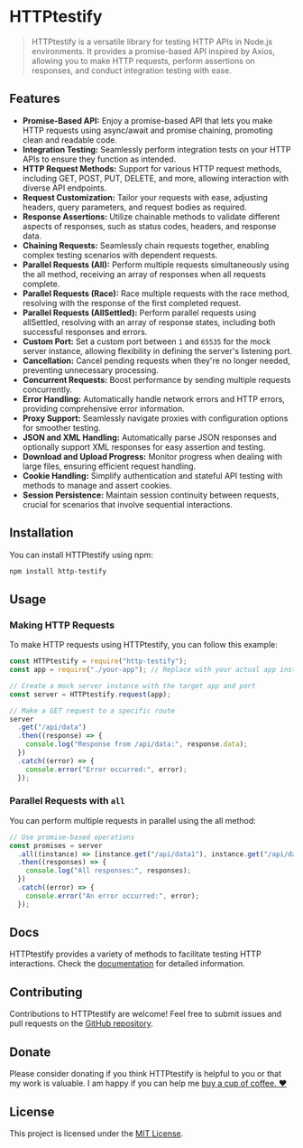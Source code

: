 # HTTPtestify

> HTTPtestify is a versatile library for testing HTTP APIs in Node.js environments. It provides a promise-based API inspired by Axios, allowing you to make HTTP requests, perform assertions on responses, and conduct integration testing with ease.

## Features

- **Promise-Based API:** Enjoy a promise-based API that lets you make HTTP requests using async/await and promise chaining, promoting clean and readable code.
- **Integration Testing:** Seamlessly perform integration tests on your HTTP APIs to ensure they function as intended.
- **HTTP Request Methods:** Support for various HTTP request methods, including GET, POST, PUT, DELETE, and more, allowing interaction with diverse API endpoints.
- **Request Customization:** Tailor your requests with ease, adjusting headers, query parameters, and request bodies as required.
- **Response Assertions:** Utilize chainable methods to validate different aspects of responses, such as status codes, headers, and response data.
- **Chaining Requests:** Seamlessly chain requests together, enabling complex testing scenarios with dependent requests.
- **Parallel Requests (All):** Perform multiple requests simultaneously using the all method, receiving an array of responses when all requests complete.
- **Parallel Requests (Race):** Race multiple requests with the race method, resolving with the response of the first completed request.
- **Parallel Requests (AllSettled):** Perform parallel requests using allSettled, resolving with an array of response states, including both successful responses and errors.
- **Custom Port:** Set a custom port between `1` and `65535` for the mock server instance, allowing flexibility in defining the server's listening port.
- **Cancellation:** Cancel pending requests when they're no longer needed, preventing unnecessary processing.
- **Concurrent Requests:** Boost performance by sending multiple requests concurrently.
- **Error Handling:** Automatically handle network errors and HTTP errors, providing comprehensive error information.
- **Proxy Support:** Seamlessly navigate proxies with configuration options for smoother testing.
- **JSON and XML Handling:** Automatically parse JSON responses and optionally support XML responses for easy assertion and testing.
- **Download and Upload Progress:** Monitor progress when dealing with large files, ensuring efficient request handling.
- **Cookie Handling:** Simplify authentication and stateful API testing with methods to manage and assert cookies.
- **Session Persistence:** Maintain session continuity between requests, crucial for scenarios that involve sequential interactions.

## Installation

You can install HTTPtestify using npm:

```bash
npm install http-testify
```

## Usage

### Making HTTP Requests

To make HTTP requests using HTTPtestify, you can follow this example:

```javascript
const HTTPtestify = require("http-testify");
const app = require("./your-app"); // Replace with your actual app instance

// Create a mock server instance with the target app and port
const server = HTTPtestify.request(app);

// Make a GET request to a specific route
server
  .get("/api/data")
  .then((response) => {
    console.log("Response from /api/data:", response.data);
  })
  .catch((error) => {
    console.error("Error occurred:", error);
  });
```

### Parallel Requests with `all`

You can perform multiple requests in parallel using the all method:

```javascript
// Use promise-based operations
const promises = server
  .all((instance) => [instance.get("/api/data1"), instance.get("/api/data2")])
  .then((responses) => {
    console.log("All responses:", responses);
  })
  .catch((error) => {
    console.error("An error occurred:", error);
  });
```

## Docs

HTTPtestify provides a variety of methods to facilitate testing HTTP interactions. Check the [documentation](https://alok-shete.github.io/http-testify/) for detailed information.

## Contributing

Contributions to HTTPtestify are welcome! Feel free to submit issues and pull requests on the [GitHub repository](https://github.com/alok-shete/http-testify).

## Donate

Please consider donating if you think HTTPtestify is helpful to you or that my work is valuable. I am happy if you can help me [buy a cup of coffee. ❤️](https://www.buymeacoffee.com/shetalok)

## License

This project is licensed under the [MIT License](https://github.com/alok-shete/http-testify/blob/main/LICENSE).
